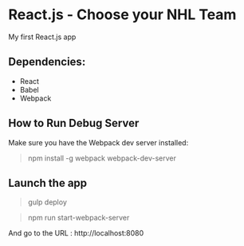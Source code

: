 # React.js - Choose your NHL Team
My first React.js app

## Dependencies:
* React
* Babel
* Webpack

## How to Run Debug Server

Make sure you have the Webpack dev server installed: 

> npm install -g webpack webpack-dev-server

## Launch the app

> gulp deploy

> npm run start-webpack-server

And go to the URL : http://localhost:8080

